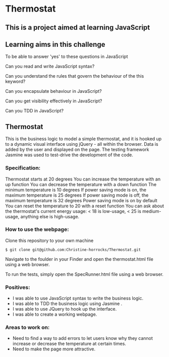 # Thermostat

## This is a project aimed at learning JavaScript 

## Learning aims in this challenge

To be able to answer 'yes' to these questions in JavaScript

Can you read and write JavaScript syntax?

Can you understand the rules that govern the behaviour of the this keyword?

Can you encapsulate behaviour in JavaScript?

Can you get visibility effectively in JavaScript?

Can you TDD in JavaScript?


## Thermostat
This is the business logic to model a simple thermostat, and it is hooked up to a dynamic visual interface using jQuery - all within the browser. Data is added by the user and displayed on the page. The testing framework Jasmine was used to test-drive the development of the code.

### Specification:

Thermostat starts at 20 degrees
You can increase the temperature with an up function
You can decrease the temperature with a down function
The minimum temperature is 10 degrees
If power saving mode is on, the maximum temperature is 25 degrees
If power saving mode is off, the maximum temperature is 32 degrees
Power saving mode is on by default
You can reset the temperature to 20 with a reset function
You can ask about the thermostat's current energy usage: < 18 is low-usage, < 25 is medium-usage, anything else is high-usage.

### How to use the webpage:

Clone this repository to your own machine

```
$ git clone git@github.com:Christine-horrocks/Thermostat.git
```

Navigate to the foulder in your Finder and open the thermostat.html file using a web browser. 

To run the tests, simply open the SpecRunner.html file using a web browser. 


### Positives: 
- I was able to use JavaScript syntax to write the business logic.
- I was able to TDD the business logic using Jasmine .
- I was able to use JQuery to hook up the interface. 
- I was able to create a working webpage. 

### Areas to work on: 
- Need to find a way to add errors to let users know why they cannot increase or decrease the temperature at certain times. 
- Need to make the page more attractive.  
